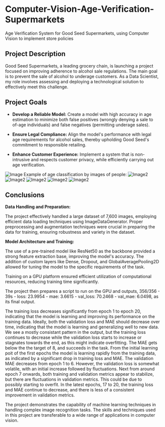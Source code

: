 # Computer-Vision-Age-Verification-Supermarkets
Age Verification System for Good Seed Supermarkets, using Computer Vision to implement store policies

## Project Description
Good Seed Supermarkets, a leading grocery chain, is launching a project focused on improving adherence to alcohol sale regulations. The main goal is to prevent the sale of alcohol to underage customers. As a Data Scientist, my role involves assessing and deploying a technological solution to effectively meet this challenge.

## Project Goals
- **Develop a Reliable Model:** Create a model with high accuracy in age estimation to minimize both false positives (wrongly denying a sale to of-age individuals) and false negatives (permitting underage sales).

- **Ensure Legal Compliance:** Align the model's performance with legal age requirements for alcohol sales, thereby upholding Good Seed's commitment to responsible retailing.

- **Enhance Customer Experience:** Implement a system that is non-intrusive and respects customer privacy, while efficiently carrying out age verification.

![Image](https://github.com/zoeyvero/Computer-Vision-Age-Verification-Supermarkets/blob/main/graphs/age_distr.png)
Example of age classification by images of people:
![Image2](https://github.com/zoeyvero/Computer-Vision-Age-Verification-Supermarkets/blob/main/graphs/sample_img_age_verification.png)
![Image2](https://github.com/zoeyvero/Computer-Vision-Age-Verification-Supermarkets/blob/main/graphs/age20.png)
![Image2](https://github.com/zoeyvero/Computer-Vision-Age-Verification-Supermarkets/blob/main/graphs/age40.png)
![Image2](https://github.com/zoeyvero/Computer-Vision-Age-Verification-Supermarkets/blob/main/graphs/age60.png)
![Image2](https://github.com/zoeyvero/Computer-Vision-Age-Verification-Supermarkets/blob/main/graphs/age80.png)


## Conclusions
**Data Handling and Preparation:**

The project effectively handled a large dataset of 7,600 images, employing efficient data loading techniques using ImageDataGenerator. Proper preprocessing and augmentation techniques were crucial in preparing the data for training, ensuring robustness and variety in the dataset.

**Model Architecture and Training:**

The use of a pre-trained model like ResNet50 as the backbone provided a strong feature extraction base, improving the model's accuracy. The addition of custom layers like Dense, Dropout, and GlobalAveragePooling2D allowed for tuning the model to the specific requirements of the task.

Training on a GPU platform ensured efficient utilization of computational resources, reducing training time significantly. 

The project then prepares a script to run on the GPU and outputs, 356/356 - 39s - loss: 23.9954 - mae: 3.6615 - val_loss: 70.2468 - val_mae: 6.0498, as its final output. 

The training loss decreases significantly from epoch 1 to epoch 20, indicating that the model is learning and improving its performance on the training data. Ideally, both the validation loss and MAE should decrease over time, indicating that the model is learning and generalizing well to new data. We see a mostly consistant pattern in the output, but the training loss continues to decrease while the validation loss starts to increase or stagnates towards the end, as this might indicate overfitting. The MAE gets below the the target of 8, and succeeds in the task. From the initial learning poit of the first epochs the model is learning rapidly from the training data, as indicated by a significant drop in training loss and MAE. The validation MAE decreases from epoch 1 to 6. However, the validation loss is somewhat  volatile, with an initial increase followed by fluctuations. Next from around epoch 7 onwards, both training and validation metrics appear to stabilize, but there are fluctuations in validation metrics. This could be due to possibly starting to overfit. In the latest epochs, 17 to 20, the training loss and MAE continue to decrease, and there is less of a consistent improvement in validation metrics.

The project demonstrates the capability of machine learning techniques in handling complex image recognition tasks. The skills and techniques used in this project are transferable to a wide range of applications in computer vision.
